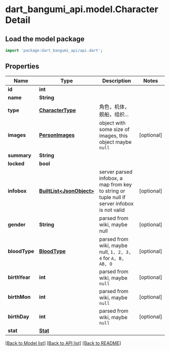 # dart_bangumi_api.model.CharacterDetail

## Load the model package
```dart
import 'package:dart_bangumi_api/api.dart';
```

## Properties
Name | Type | Description | Notes
------------ | ------------- | ------------- | -------------
**id** | **int** |  | 
**name** | **String** |  | 
**type** | [**CharacterType**](CharacterType.md) | 角色，机体，舰船，组织... | 
**images** | [**PersonImages**](PersonImages.md) | object with some size of images, this object maybe `null` | [optional] 
**summary** | **String** |  | 
**locked** | **bool** |  | 
**infobox** | [**BuiltList&lt;JsonObject&gt;**](JsonObject.md) | server parsed infobox, a map from key to string or tuple null if server infobox is not valid | [optional] 
**gender** | **String** | parsed from wiki, maybe null | [optional] 
**bloodType** | [**BloodType**](BloodType.md) | parsed from wiki, maybe null, `1, 2, 3, 4` for `A, B, AB, O` | [optional] 
**birthYear** | **int** | parsed from wiki, maybe `null` | [optional] 
**birthMon** | **int** | parsed from wiki, maybe `null` | [optional] 
**birthDay** | **int** | parsed from wiki, maybe `null` | [optional] 
**stat** | [**Stat**](Stat.md) |  | 

[[Back to Model list]](../README.md#documentation-for-models) [[Back to API list]](../README.md#documentation-for-api-endpoints) [[Back to README]](../README.md)


